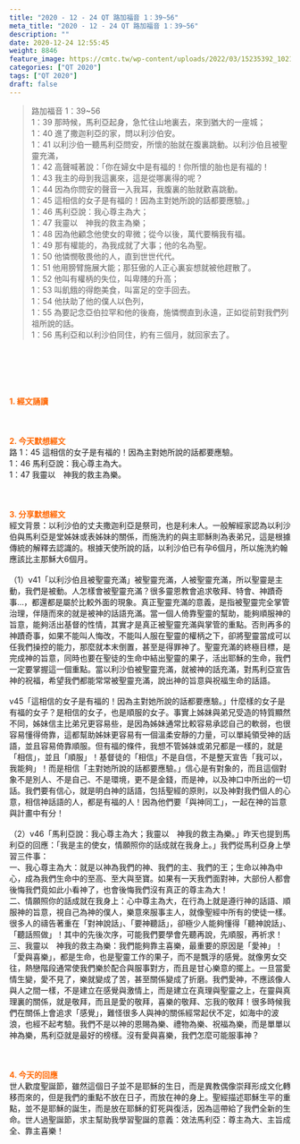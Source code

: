 ```yaml
---
title: "2020 - 12 - 24 QT 路加福音 1：39~56"
meta_title: "2020 - 12 - 24 QT 路加福音 1：39~56"
description: ""
date: 2020-12-24 12:55:45
weight: 8846
feature_image: https://cmtc.tw/wp-content/uploads/2022/03/15235392_10211799862337740_180693556567566654_o-1.webp
categories: ["QT 2020"]
tags: ["QT 2020"]
draft: false
---
```


<blockquote>路加福音 1：39~56<br />
1：39 那時候，馬利亞起身，急忙往山地裏去，來到猶大的一座城；<br />
1：40 進了撒迦利亞的家，問以利沙伯安。<br />
1：41 以利沙伯一聽馬利亞問安，所懷的胎就在腹裏跳動。以利沙伯且被聖靈充滿，<br />
1：42 高聲喊著說：「你在婦女中是有福的！你所懷的胎也是有福的！<br />
1：43 我主的母到我這裏來，這是從哪裏得的呢？<br />
1：44 因為你問安的聲音一入我耳，我腹裏的胎就歡喜跳動。<br />
1：45 這相信的女子是有福的！因為主對她所說的話都要應驗。」<br />
1：46 馬利亞說：我心尊主為大；<br />
1：47 我靈以　神我的救主為樂；<br />
1：48 因為他顧念他使女的卑微；從今以後，萬代要稱我有福。<br />
1：49 那有權能的，為我成就了大事；他的名為聖。<br />
1：50 他憐憫敬畏他的人，直到世世代代。<br />
1：51 他用膀臂施展大能；那狂傲的人正心裏妄想就被他趕散了。<br />
1：52 他叫有權柄的失位，叫卑賤的升高；<br />
1：53 叫飢餓的得飽美食，叫富足的空手回去。<br />
1：54 他扶助了他的僕人以色列，<br />
1：55 為要記念亞伯拉罕和他的後裔，施憐憫直到永遠，正如從前對我們列祖所說的話。<br />
1：56 馬利亞和以利沙伯同住，約有三個月，就回家去了。</blockquote><br />
&nbsp;<br />
<br />
&nbsp;<br />
<br />
<span style="color: #ff6600;"><strong>1. </strong><strong>經文誦讀</strong></span><br />
<br />
<span style="color: #ff6600;"><strong> </strong></span><br />
<br />
<span style="color: #ff6600;"><strong>2. 今天默想</strong><strong>經文<br />
</strong></span>路 1：45 這相信的女子是有福的！因為主對她所說的話都要應驗。<br />
1：46 馬利亞說：我心尊主為大。<br />
1：47 我靈以　神我的救主為樂。<br />
<br />
&nbsp;<br />
<br />
<span style="color: #ff6600;"><strong>3. 分享默想經文<br />
</strong></span>經文背景：以利沙伯的丈夫撒迦利亞是祭司，也是利未人。一般解經家認為以利沙伯與馬利亞是堂姊妹或表姊妹的關係，而施洗約的與主耶穌則為表弟兄，這是根據傳統的解釋去認識的。根據天使所說的話，以利沙伯已有孕6個月，所以施洗約翰應該比主那穌大6個月。<br />
<br />
（1）v41「以利沙伯且被聖靈充滿」被聖靈充滿，人被聖靈充滿，所以聖靈是主動，我們是被動。人怎樣會被聖靈充滿？很多靈恩教會追求敬拜、特會、神蹟奇事…，都還都是屬於比較外面的現象。真正聖靈充滿的意義，是指被聖靈完全掌管治理，伴隨而來的就是被神的話語充滿。當一個人倚靠聖靈的幫助，能夠順服神的旨意，能夠活出基督的性情，其實才是真正被聖靈充滿與掌管的重點。否則再多的神蹟奇事，如果不能叫人悔改，不能叫人服在聖靈的權柄之下，卻將聖靈當成可以任我們操控的能力，那麼就本末倒置，甚至是得罪神了。聖靈充滿的終極目標，是完成神的旨意，同時也要在聖徒的生命中結出聖靈的果子，活出耶穌的生命，我們一定要掌握這一個重點。當以利沙伯被聖靈充滿，就被神的話充滿，對馬利亞宣告神的祝福，希望我們都能常常被聖靈充滿，說出神的旨意與祝福生命的話語。<br />
<br />
v45「這相信的女子是有福的！因為主對她所說的話都要應驗。」什麼樣的女子是有福的女子？是相信的女子，也是順服的女子。事實上姊妹與弟兄受造的特質顯然不同，姊妹信主比弟兄更容易些，是因為姊妹通常比較容易承認自己的軟弱，也很容易懂得倚靠，這都幫助姊妹更容易有一個溫柔安靜的力量，可以單純領受神的話語，並且容易倚靠順服。但有福的條件，我想不管姊妹或弟兄都是一樣的，就是「相信」，並且「順服」！基督徒的「相信」不是自信，不是整天宣告「我可以，我能夠」！而是相信「主對她所說的話都要應驗。」信心是有對象的，而且這個對象不是別人、不是自己、不是環境，更不是金錢，而是神，以及神口中所出的一切話。我們要有信心，就是明白神的話語，包括聖經的原則，以及神對我們個人的心意，相信神話語的人，都是有福的人！因為他們要「與神同工」，一起在神的旨意與計畫中有分！<br />
<br />
（2）v46「馬利亞說：我心尊主為大；我靈以　神我的救主為樂。」昨天也提到馬利亞的回應：「我是主的使女，情願照你的話成就在我身上。」我們從馬利亞身上學習三件事：<br />
一、我心尊主為大：就是以神為我們的神、我們的主、我們的王；生命以神為中心，成為我們生命中的至高、至大與至寶。如果有一天我們面對神，大部份人都會後悔我們竟如此小看神了，也會後悔我們沒有真正的尊主為大！<br />
二、情願照你的話成就在我身上：心中尊主為大，在行為上就是遵行神的話語、順服神的旨意，視自己為神的僕人，樂意來服事主人，就像聖經中所有的使徒一樣。很多人的禱告著重在「對神說話」、「要神聽話」，卻極少人能夠懂得「聽神說話」、「聽話照做」！其中的先後次序，可能我們要學會先聽再說，先順服，再祈求！<br />
三、我靈以　神我的救主為樂：我們能夠靠主喜樂，最重要的原因是「愛神」！「愛與喜樂」，都是生命，也是聖靈工作的果子，而不是飄浮的感覺。就像男女交往，熱戀階段通常使我們樂於配合與服事對方，而且是甘心樂意的擺上。一旦當愛情生變，愛不見了，樂就變成了苦，甚至關係變成了折磨。我們愛神，不應該像人與人之間一樣，不是建立在感覺與激情上，而是建立在真理與聖靈之上，在靈與真理裏的關係，就是敬拜，而且是愛的敬拜，喜樂的敬拜、忘我的敬拜！很多時候我們在關係上會追求「感覺」，難怪很多人與神的關係經常起伏不定，如海中的波浪，也經不起考驗。我們不是以神的恩賜為樂、禮物為樂、祝福為樂，而是單單以神為樂，馬利亞就是最好的榜樣。沒有愛與喜樂，我們怎麼可能服事神？<br />
<br />
&nbsp;<br />
<br />
<span style="color: #ff6600;"><strong>4. 今天的回應<br />
</strong></span>世人歡度聖誕節，雖然這個日子並不是耶穌的生日，而是異教偶像崇拜形成文化轉移而來的，但是我們的重點不放在日子，而放在神的身上。聖經描述耶穌生平的重點，並不是耶穌的誕生，而是放在耶穌的釘死與復活，因為這帶給了我們全新的生命。世人過聖誕節，求主幫助我學習聖誕的意義：效法馬利亞：尊主為大、主旨成全、靠主喜樂！<br />
<br />
&nbsp;
        